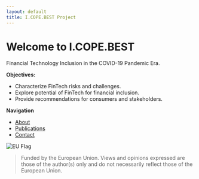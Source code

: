 ```yaml
---
layout: default
title: I.COPE.BEST Project
---
```


# Welcome to I.COPE.BEST

Financial Technology Inclusion in the COVID-19 Pandemic Era.

**Objectives:**
- Characterize FinTech risks and challenges.
- Explore potential of FinTech for financial inclusion.
- Provide recommendations for consumers and stakeholders.

**Navigation**
- [About](about.md)
- [Publications](results.md)
- [Contact](contact.md)

![EU Flag](https://upload.wikimedia.org/wikipedia/commons/b/b7/Flag_of_Europe.svg)

> Funded by the European Union. Views and opinions expressed are those of the author(s) only and do not necessarily reflect those of the European Union.

